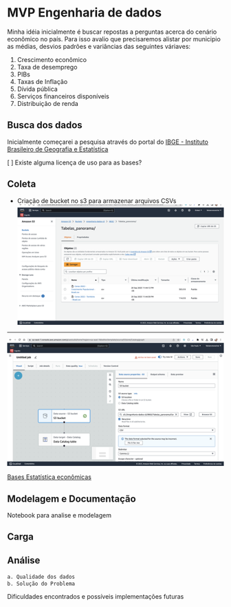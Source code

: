# MVP Engenharia de dados
Minha idéia inicialmente é buscar repostas a perguntas acerca do cenário econômico no país.
Para isso avalio que precisaremos alistar por municipio as médias, desvios padrões e variâncias das seguintes váriaves:

1. Crescimento econômico
3. Taxa de desemprego
4. PIBs
5. Taxas de Inflação
6. Dívida pública
7. Serviços financeiros disponíveis
8. Distribuição de renda

## Busca dos dados
Inicialmente começarei a pesquisa através do portal do [IBGE - Instituto Brasileiro de Geografia e Estatística](https://www.ibge.gov.br/)

[ ] Existe alguma licença de uso para as bases?

## Coleta
- Criação de bucket no s3 para armazenar arquivos CSVs
![Alt text](image.png)
---
![Alt text](image-1.png)

[Bases Estatística econômicas](https://www.ibge.gov.br/estatisticas/economicas/contas-nacionais/9088-produto-interno-bruto-dos-municipios.html?=&t=downloads)

## Modelagem e Documentação
Notebook para analise e modelagem

## Carga

## Análise
    a. Qualidade dos dados
    b. Solução do Problema

Dificuldades encontrados e possíveis implementações futuras

